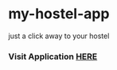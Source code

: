 # my-hostel-app
just a click away to your hostel

<h3>Visit Application <a href="https://lawrenceturyakira.github.io/my-hostel-app/" target="-blank">HERE </a> </h3>
